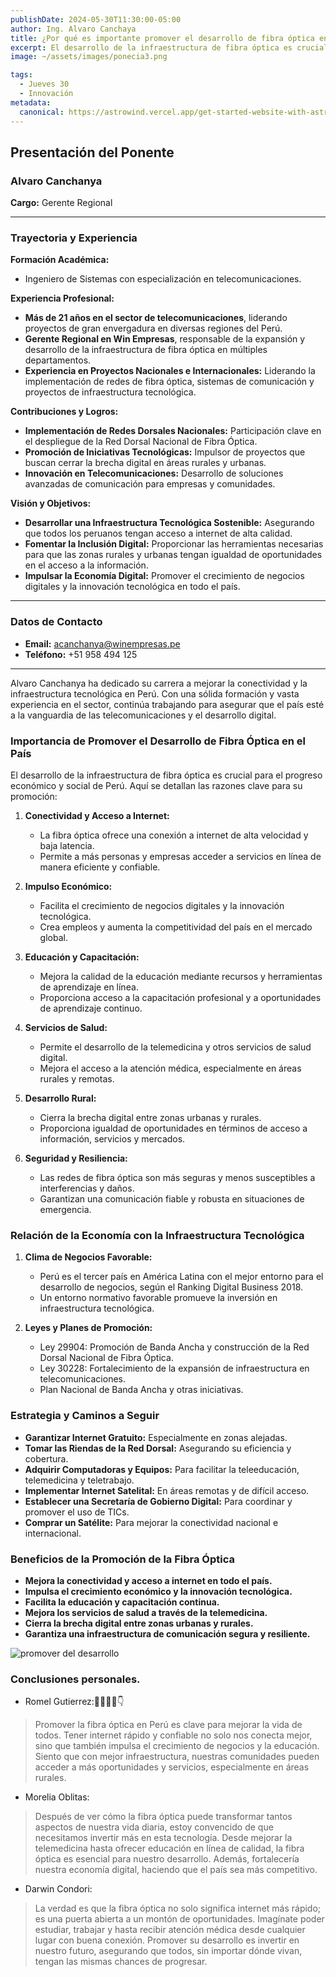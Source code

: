 ```yaml
---
publishDate: 2024-05-30T11:30:00-05:00
author: Ing. Alvaro Canchaya
title: ¿Por qué es importante promover el desarrollo de fibra óptica en el Pais?
excerpt: El desarrollo de la infraestructura de fibra óptica es crucial para el progreso económico y social de cualquier país.
image: ~/assets/images/ponecia3.png

tags:
  - Jueves 30 
  - Innovación
metadata:
  canonical: https://astrowind.vercel.app/get-started-website-with-astro-tailwind-css
---
```

## Presentación del Ponente

### Alvaro Canchanya

**Cargo:**
Gerente Regional

---

### Trayectoria y Experiencia

**Formación Académica:**
- Ingeniero de Sistemas con especialización en telecomunicaciones.

**Experiencia Profesional:**
- **Más de 21 años en el sector de telecomunicaciones**, liderando proyectos de gran envergadura en diversas regiones del Perú.
- **Gerente Regional en Win Empresas**, responsable de la expansión y desarrollo de la infraestructura de fibra óptica en múltiples departamentos.
- **Experiencia en Proyectos Nacionales e Internacionales:** Liderando la implementación de redes de fibra óptica, sistemas de comunicación y proyectos de infraestructura tecnológica.

**Contribuciones y Logros:**
- **Implementación de Redes Dorsales Nacionales:** Participación clave en el despliegue de la Red Dorsal Nacional de Fibra Óptica.
- **Promoción de Iniciativas Tecnológicas:** Impulsor de proyectos que buscan cerrar la brecha digital en áreas rurales y urbanas.
- **Innovación en Telecomunicaciones:** Desarrollo de soluciones avanzadas de comunicación para empresas y comunidades.

**Visión y Objetivos:**
- **Desarrollar una Infraestructura Tecnológica Sostenible:** Asegurando que todos los peruanos tengan acceso a internet de alta calidad.
- **Fomentar la Inclusión Digital:** Proporcionar las herramientas necesarias para que las zonas rurales y urbanas tengan igualdad de oportunidades en el acceso a la información.
- **Impulsar la Economía Digital:** Promover el crecimiento de negocios digitales y la innovación tecnológica en todo el país.

---

### Datos de Contacto

- **Email:** acanchanya@winempresas.pe
- **Teléfono:** +51 958 494 125

---

Alvaro Canchanya ha dedicado su carrera a mejorar la conectividad y la infraestructura tecnológica en Perú. Con una sólida formación y vasta experiencia en el sector, continúa trabajando para asegurar que el país esté a la vanguardia de las telecomunicaciones y el desarrollo digital.

### Importancia de Promover el Desarrollo de Fibra Óptica en el País

El desarrollo de la infraestructura de fibra óptica es crucial para el progreso económico y social de Perú. Aquí se detallan las razones clave para su promoción:

1. **Conectividad y Acceso a Internet:**
   - La fibra óptica ofrece una conexión a internet de alta velocidad y baja latencia.
   - Permite a más personas y empresas acceder a servicios en línea de manera eficiente y confiable.

2. **Impulso Económico:**
   - Facilita el crecimiento de negocios digitales y la innovación tecnológica.
   - Crea empleos y aumenta la competitividad del país en el mercado global.

3. **Educación y Capacitación:**
   - Mejora la calidad de la educación mediante recursos y herramientas de aprendizaje en línea.
   - Proporciona acceso a la capacitación profesional y a oportunidades de aprendizaje continuo.

4. **Servicios de Salud:**
   - Permite el desarrollo de la telemedicina y otros servicios de salud digital.
   - Mejora el acceso a la atención médica, especialmente en áreas rurales y remotas.

5. **Desarrollo Rural:**
   - Cierra la brecha digital entre zonas urbanas y rurales.
   - Proporciona igualdad de oportunidades en términos de acceso a información, servicios y mercados.

6. **Seguridad y Resiliencia:**
   - Las redes de fibra óptica son más seguras y menos susceptibles a interferencias y daños.
   - Garantizan una comunicación fiable y robusta en situaciones de emergencia.

### Relación de la Economía con la Infraestructura Tecnológica

1. **Clima de Negocios Favorable:**
   - Perú es el tercer país en América Latina con el mejor entorno para el desarrollo de negocios, según el Ranking Digital Business 2018.
   - Un entorno normativo favorable promueve la inversión en infraestructura tecnológica.

2. **Leyes y Planes de Promoción:**
   - Ley 29904: Promoción de Banda Ancha y construcción de la Red Dorsal Nacional de Fibra Óptica.
   - Ley 30228: Fortalecimiento de la expansión de infraestructura en telecomunicaciones.
   - Plan Nacional de Banda Ancha y otras iniciativas.

### Estrategia y Caminos a Seguir

- **Garantizar Internet Gratuito:** Especialmente en zonas alejadas.
- **Tomar las Riendas de la Red Dorsal:** Asegurando su eficiencia y cobertura.
- **Adquirir Computadoras y Equipos:** Para facilitar la teleeducación, telemedicina y teletrabajo.
- **Implementar Internet Satelital:** En áreas remotas y de difícil acceso.
- **Establecer una Secretaría de Gobierno Digital:** Para coordinar y promover el uso de TICs.
- **Comprar un Satélite:** Para mejorar la conectividad nacional e internacional.

### Beneficios de la Promoción de la Fibra Óptica

- **Mejora la conectividad y acceso a internet en todo el país.**
- **Impulsa el crecimiento económico y la innovación tecnológica.**
- **Facilita la educación y capacitación continua.**
- **Mejora los servicios de salud a través de la telemedicina.**
- **Cierra la brecha digital entre zonas urbanas y rurales.**
- **Garantiza una infraestructura de comunicación segura y resiliente.**

![promover del desarrollo](~/assets/images/p3g.png)  


### Conclusiones personales.

- Romel Gutierrez:🧙‍♂️🙋‍♂️👇
>Promover la fibra óptica en Perú es clave para mejorar la vida de todos. Tener internet rápido y confiable no solo nos conecta mejor, sino que también impulsa el crecimiento de negocios y la educación. Siento que con mejor infraestructura, nuestras comunidades pueden acceder a más oportunidades y servicios, especialmente en áreas rurales.
- Morelia Oblitas:
>Después de ver cómo la fibra óptica puede transformar tantos aspectos de nuestra vida diaria, estoy convencido de que necesitamos invertir más en esta tecnología. Desde mejorar la telemedicina hasta ofrecer educación en línea de calidad, la fibra óptica es esencial para nuestro desarrollo. Además, fortalecería nuestra economía digital, haciendo que el país sea más competitivo.
- Darwin Condori:
>La verdad es que la fibra óptica no solo significa internet más rápido; es una puerta abierta a un montón de oportunidades. Imagínate poder estudiar, trabajar y hasta recibir atención médica desde cualquier lugar con buena conexión. Promover su desarrollo es invertir en nuestro futuro, asegurando que todos, sin importar dónde vivan, tengan las mismas chances de progresar.

